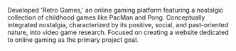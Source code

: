 Developed 'Retro Games,' an online gaming platform featuring a nostalgic collection of childhood games like PacMan and Pong. 
Conceptually integrated nostalgia, characterized by its positive, social, and past-oriented nature, into video game research. 
Focused on creating a website dedicated to online gaming as the primary project goal.
